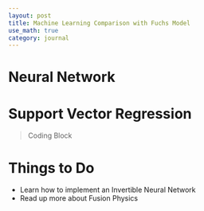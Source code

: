 ```yaml
---
layout: post
title: Machine Learning Comparison with Fuchs Model
use_math: true
category: journal
---
```


# 

# Neural Network

# Support Vector Regression

> Coding Block

# Things to Do
- Learn how to implement an Invertible Neural Network
- Read up more about Fusion Physics
